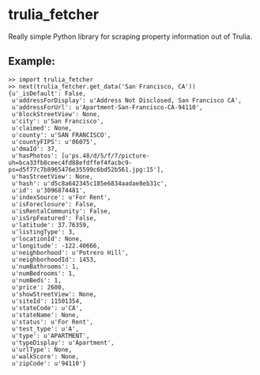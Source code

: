 trulia_fetcher
==============

Really simple Python library for scraping property information out of Trulia.

Example:
--------

    >> import trulia_fetcher
    >> next(trulia_fetcher.get_data('San Francisco, CA'))
    {u'_isDefault': False,
     u'addressForDisplay': u'Address Not Disclosed, San Francisco CA',
     u'addressForUrl': u'Apartment-San-Francisco-CA-94110',
     u'blockStreetView': None,
     u'city': u'San Francisco',
     u'claimed': None,
     u'county': u'SAN FRANCISCO',
     u'countyFIPS': u'06075',
     u'dmaId': 37,
     u'hasPhotos': [u'ps.48/d/5/f/7/picture-uh=bca33fb8ceec4fd88efdffef4facbc9-ps=d5f77c7b8965476e35599c6bd52b561.jpg:15'],
     u'hasStreetView': None,
     u'hash': u'd5c8a642345c185e6834aadae8eb31c',
     u'id': u'3096874481',
     u'indexSource': u'For Rent',
     u'isForeclosure': False,
     u'isRentalCommunity': False,
     u'isSrpFeatured': False,
     u'latitude': 37.76359,
     u'listingType': 3,
     u'locationId': None,
     u'longitude': -122.40666,
     u'neighborhood': u'Potrero Hill',
     u'neighborhoodId': 1453,
     u'numBathrooms': 1,
     u'numBedrooms': 1,
     u'numBeds': 1,
     u'price': 2600,
     u'showStreetView': None,
     u'siteId': 11501354,
     u'stateCode': u'CA',
     u'stateName': None,
     u'status': u'For Rent',
     u'test_type': u'A',
     u'type': u'APARTMENT',
     u'typeDisplay': u'Apartment',
     u'urlType': None,
     u'walkScore': None,
     u'zipCode': u'94110'}